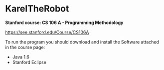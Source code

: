 # KarelTheRobot
**Stanford course: CS 106 A - Programming Methodology** 

https://see.stanford.edu/Course/CS106A

To run the program you should download and install the Software attached in the course page:
* Java 1.6
* Stanford Eclipse
